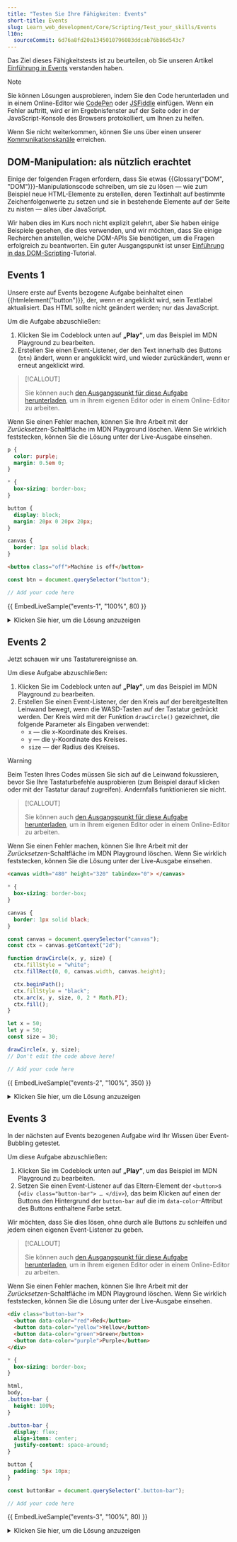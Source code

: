 ```yaml
---
title: "Testen Sie Ihre Fähigkeiten: Events"
short-title: Events
slug: Learn_web_development/Core/Scripting/Test_your_skills/Events
l10n:
  sourceCommit: 6d76a8fd20a1345010796083ddcab76b86d543c7
---
```


Das Ziel dieses Fähigkeitstests ist zu beurteilen, ob Sie unseren Artikel [Einführung in Events](/de/docs/Learn_web_development/Core/Scripting/Events) verstanden haben.

> [!NOTE]
> Sie können Lösungen ausprobieren, indem Sie den Code herunterladen und in einem Online-Editor wie [CodePen](https://codepen.io/) oder [JSFiddle](https://jsfiddle.net/) einfügen.
> Wenn ein Fehler auftritt, wird er im Ergebnisfenster auf der Seite oder in der JavaScript-Konsole des Browsers protokolliert, um Ihnen zu helfen.
>
> Wenn Sie nicht weiterkommen, können Sie uns über einen unserer [Kommunikationskanäle](/de/docs/MDN/Community/Communication_channels) erreichen.

## DOM-Manipulation: als nützlich erachtet

Einige der folgenden Fragen erfordern, dass Sie etwas {{Glossary("DOM", "DOM")}}-Manipulationscode schreiben, um sie zu lösen — wie zum Beispiel neue HTML-Elemente zu erstellen, deren Textinhalt auf bestimmte Zeichenfolgenwerte zu setzen und sie in bestehende Elemente auf der Seite zu nisten — alles über JavaScript.

Wir haben dies im Kurs noch nicht explizit gelehrt, aber Sie haben einige Beispiele gesehen, die dies verwenden, und wir möchten, dass Sie einige Recherchen anstellen, welche DOM-APIs Sie benötigen, um die Fragen erfolgreich zu beantworten. Ein guter Ausgangspunkt ist unser [Einführung in das DOM-Scripting](/de/docs/Learn_web_development/Core/Scripting/DOM_scripting)-Tutorial.

## Events 1

Unsere erste auf Events bezogene Aufgabe beinhaltet einen {{htmlelement("button")}}, der, wenn er angeklickt wird, sein Textlabel aktualisiert. Das HTML sollte nicht geändert werden; nur das JavaScript.

Um die Aufgabe abzuschließen:

1. Klicken Sie im Codeblock unten auf **„Play“**, um das Beispiel im MDN Playground zu bearbeiten.
2. Erstellen Sie einen Event-Listener, der den Text innerhalb des Buttons (`btn`) ändert, wenn er angeklickt wird, und wieder zurückändert, wenn er erneut angeklickt wird.

> [!CALLOUT]
>
> Sie können auch [den Ausgangspunkt für diese Aufgabe herunterladen](https://github.com/mdn/learning-area/blob/main/javascript/building-blocks/tasks/events/events1-download.html), um in Ihrem eigenen Editor oder in einem Online-Editor zu arbeiten.

Wenn Sie einen Fehler machen, können Sie Ihre Arbeit mit der _Zurücksetzen_-Schaltfläche im MDN Playground löschen. Wenn Sie wirklich feststecken, können Sie die Lösung unter der Live-Ausgabe einsehen.

```css hidden live-sample___events-1
p {
  color: purple;
  margin: 0.5em 0;
}

* {
  box-sizing: border-box;
}

button {
  display: block;
  margin: 20px 0 20px 20px;
}

canvas {
  border: 1px solid black;
}
```

```html hidden live-sample___events-1
<button class="off">Machine is off</button>
```

```js live-sample___events-1
const btn = document.querySelector("button");

// Add your code here
```

{{ EmbedLiveSample("events-1", "100%", 80) }}

<details>
<summary>Klicken Sie hier, um die Lösung anzuzeigen</summary>

Ihr fertiges JavaScript sollte in etwa so aussehen:

```js
const btn = document.querySelector("button");

btn.addEventListener("click", () => {
  if (btn.className === "on") {
    btn.textContent = "Machine is off";
    btn.className = "off";
  } else {
    btn.textContent = "Machine is on";
    btn.className = "on";
  }
});
```

</details>

## Events 2

Jetzt schauen wir uns Tastaturereignisse an.

Um diese Aufgabe abzuschließen:

1. Klicken Sie im Codeblock unten auf **„Play“**, um das Beispiel im MDN Playground zu bearbeiten.
2. Erstellen Sie einen Event-Listener, der den Kreis auf der bereitgestellten Leinwand bewegt, wenn die WASD-Tasten auf der Tastatur gedrückt werden. Der Kreis wird mit der Funktion `drawCircle()` gezeichnet, die folgende Parameter als Eingaben verwendet:
   - `x` — die x-Koordinate des Kreises.
   - `y` — die y-Koordinate des Kreises.
   - `size` — der Radius des Kreises.

> [!WARNING]
> Beim Testen Ihres Codes müssen Sie sich auf die Leinwand fokussieren, bevor Sie Ihre Tastaturbefehle ausprobieren (zum Beispiel darauf klicken oder mit der Tastatur darauf zugreifen). Andernfalls funktionieren sie nicht.

> [!CALLOUT]
>
> Sie können auch [den Ausgangspunkt für diese Aufgabe herunterladen](https://github.com/mdn/learning-area/blob/main/javascript/building-blocks/tasks/events/events2-download.html), um in Ihrem eigenen Editor oder in einem Online-Editor zu arbeiten.

Wenn Sie einen Fehler machen, können Sie Ihre Arbeit mit der _Zurücksetzen_-Schaltfläche im MDN Playground löschen. Wenn Sie wirklich feststecken, können Sie die Lösung unter der Live-Ausgabe einsehen.

```html hidden live-sample___events-2
<canvas width="480" height="320" tabindex="0"> </canvas>
```

```css hidden live-sample___events-2
* {
  box-sizing: border-box;
}

canvas {
  border: 1px solid black;
}
```

```js live-sample___events-2
const canvas = document.querySelector("canvas");
const ctx = canvas.getContext("2d");

function drawCircle(x, y, size) {
  ctx.fillStyle = "white";
  ctx.fillRect(0, 0, canvas.width, canvas.height);

  ctx.beginPath();
  ctx.fillStyle = "black";
  ctx.arc(x, y, size, 0, 2 * Math.PI);
  ctx.fill();
}

let x = 50;
let y = 50;
const size = 30;

drawCircle(x, y, size);
// Don't edit the code above here!

// Add your code here
```

{{ EmbedLiveSample("events-2", "100%", 350) }}

<details>
<summary>Klicken Sie hier, um die Lösung anzuzeigen</summary>

Ihr fertiges JavaScript sollte in etwa so aussehen:

```js
// ...
// Don't edit the code above here!

window.addEventListener("keydown", (e) => {
  switch (e.key) {
    case "a":
      x -= 5;
      break;
    case "d":
      x += 5;
      break;
    case "w":
      y -= 5;
      break;
    case "s":
      y += 5;
      break;
  }

  drawCircle(x, y, size);
});
```

</details>

## Events 3

In der nächsten auf Events bezogenen Aufgabe wird Ihr Wissen über Event-Bubbling getestet.

Um diese Aufgabe abzuschließen:

1. Klicken Sie im Codeblock unten auf **„Play“**, um das Beispiel im MDN Playground zu bearbeiten.
2. Setzen Sie einen Event-Listener auf das Eltern-Element der `<button>`s (`<div class="button-bar"> … </div>`), das beim Klicken auf einen der Buttons den Hintergrund der `button-bar` auf die im `data-color`-Attribut des Buttons enthaltene Farbe setzt.

Wir möchten, dass Sie dies lösen, ohne durch alle Buttons zu schleifen und jedem einen eigenen Event-Listener zu geben.

> [!CALLOUT]
>
> Sie können auch [den Ausgangspunkt für diese Aufgabe herunterladen](https://github.com/mdn/learning-area/blob/main/javascript/building-blocks/tasks/events/events3-download.html), um in Ihrem eigenen Editor oder in einem Online-Editor zu arbeiten.

Wenn Sie einen Fehler machen, können Sie Ihre Arbeit mit der _Zurücksetzen_-Schaltfläche im MDN Playground löschen. Wenn Sie wirklich feststecken, können Sie die Lösung unter der Live-Ausgabe einsehen.

```html hidden live-sample___events-3
<div class="button-bar">
  <button data-color="red">Red</button>
  <button data-color="yellow">Yellow</button>
  <button data-color="green">Green</button>
  <button data-color="purple">Purple</button>
</div>
```

```css hidden live-sample___events-3
* {
  box-sizing: border-box;
}

html,
body,
.button-bar {
  height: 100%;
}

.button-bar {
  display: flex;
  align-items: center;
  justify-content: space-around;
}

button {
  padding: 5px 10px;
}
```

```js live-sample___events-3
const buttonBar = document.querySelector(".button-bar");

// Add your code here
```

{{ EmbedLiveSample("events-3", "100%", 80) }}

<details>
<summary>Klicken Sie hier, um die Lösung anzuzeigen</summary>

Ihr fertiges JavaScript sollte in etwa so aussehen:

```js
const buttonBar = document.querySelector(".button-bar");

function setColor(e) {
  buttonBar.style.backgroundColor = e.target.getAttribute("data-color");
}

buttonBar.addEventListener("click", setColor);
```

</details>
